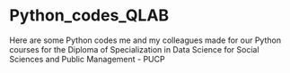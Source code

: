 # Python_codes_QLAB
Here are some Python codes me and my colleagues made for our Python courses for the Diploma of Specialization in Data Science for Social Sciences and Public Management - PUCP
